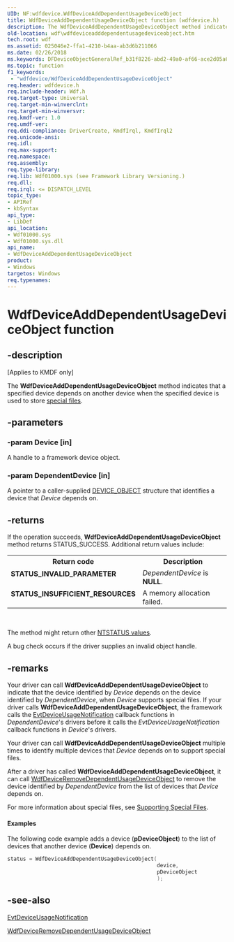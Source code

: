 ```yaml
---
UID: NF:wdfdevice.WdfDeviceAddDependentUsageDeviceObject
title: WdfDeviceAddDependentUsageDeviceObject function (wdfdevice.h)
description: The WdfDeviceAddDependentUsageDeviceObject method indicates that a specified device depends on another device when the specified device is used to store special files.
old-location: wdf\wdfdeviceadddependentusagedeviceobject.htm
tech.root: wdf
ms.assetid: 025046e2-ffa1-4210-b4aa-ab3d6b211066
ms.date: 02/26/2018
ms.keywords: DFDeviceObjectGeneralRef_b31f8226-abd2-49a0-af66-ace2d05a6f17.xml, WdfDeviceAddDependentUsageDeviceObject, WdfDeviceAddDependentUsageDeviceObject method, kmdf.wdfdeviceadddependentusagedeviceobject, wdf.wdfdeviceadddependentusagedeviceobject, wdfdevice/WdfDeviceAddDependentUsageDeviceObject
ms.topic: function
f1_keywords:
 - "wdfdevice/WdfDeviceAddDependentUsageDeviceObject"
req.header: wdfdevice.h
req.include-header: Wdf.h
req.target-type: Universal
req.target-min-winverclnt: 
req.target-min-winversvr: 
req.kmdf-ver: 1.0
req.umdf-ver: 
req.ddi-compliance: DriverCreate, KmdfIrql, KmdfIrql2
req.unicode-ansi: 
req.idl: 
req.max-support: 
req.namespace: 
req.assembly: 
req.type-library: 
req.lib: Wdf01000.sys (see Framework Library Versioning.)
req.dll: 
req.irql: <= DISPATCH_LEVEL
topic_type:
- APIRef
- kbSyntax
api_type:
- LibDef
api_location:
- Wdf01000.sys
- Wdf01000.sys.dll
api_name:
- WdfDeviceAddDependentUsageDeviceObject
product:
- Windows
targetos: Windows
req.typenames: 
---
```


# WdfDeviceAddDependentUsageDeviceObject function


## -description


<p class="CCE_Message">[Applies to KMDF only]</p>

The <b>WdfDeviceAddDependentUsageDeviceObject</b> method indicates that a specified device depends on another device when the specified device is used to store <a href="https://docs.microsoft.com/windows-hardware/drivers/ddi/content/wdfdevice/ne-wdfdevice-_wdf_special_file_type">special files</a>. 


## -parameters




### -param Device [in]

A handle to a framework device object.


### -param DependentDevice [in]

A pointer to a caller-supplied <a href="https://docs.microsoft.com/windows-hardware/drivers/ddi/content/wdm/ns-wdm-_device_object">DEVICE_OBJECT</a> structure that identifies a device that <i>Device</i> depends on.


## -returns



If the operation succeeds, <b>WdfDeviceAddDependentUsageDeviceObject</b> method returns STATUS_SUCCESS. Additional return values include:

<table>
<tr>
<th>Return code</th>
<th>Description</th>
</tr>
<tr>
<td width="40%">
<dl>
<dt><b>STATUS_INVALID_PARAMETER</b></dt>
</dl>
</td>
<td width="60%">
<i>DependentDevice</i> is <b>NULL</b>.

</td>
</tr>
<tr>
<td width="40%">
<dl>
<dt><b>STATUS_INSUFFICIENT_RESOURCES</b></dt>
</dl>
</td>
<td width="60%">
A memory allocation failed.

</td>
</tr>
</table>
 

The method might return other <a href="https://docs.microsoft.com/windows-hardware/drivers/kernel/ntstatus-values">NTSTATUS values</a>.

A bug check occurs if the driver supplies an invalid object handle.




## -remarks



Your driver can call <b>WdfDeviceAddDependentUsageDeviceObject</b> to indicate that the device identified by <i>Device</i> depends on the device identified by <i>DependentDevice</i>, when <i>Device</i> supports special files. If your driver calls <b>WdfDeviceAddDependentUsageDeviceObject</b>, the framework calls the <a href="https://docs.microsoft.com/windows-hardware/drivers/ddi/content/wdfdevice/nc-wdfdevice-evt_wdf_device_usage_notification">EvtDeviceUsageNotification</a> callback functions in <i>DependentDevice</i>'s drivers before it calls the <i>EvtDeviceUsageNotification</i> callback functions in <i>Device</i>'s drivers.

Your driver can call <b>WdfDeviceAddDependentUsageDeviceObject</b> multiple times to identify multiple devices that <i>Device</i> depends on to support special files.

After a driver has called <b>WdfDeviceAddDependentUsageDeviceObject</b>, it can call <a href="https://docs.microsoft.com/windows-hardware/drivers/ddi/content/wdfdevice/nf-wdfdevice-wdfdeviceremovedependentusagedeviceobject">WdfDeviceRemoveDependentUsageDeviceObject</a> to remove the device identified by <i>DependentDevice</i> from the list of devices that <i>Device</i> depends on.

For more information about special files, see <a href="https://docs.microsoft.com/windows-hardware/drivers/wdf/supporting-special-files">Supporting Special Files</a>. 


#### Examples

The following code example adds a device (<b>pDeviceObject</b>) to the list of devices that another device (<b>Device</b>) depends on.

```cpp
status = WdfDeviceAddDependentUsageDeviceObject(
                                                device,
                                                pDeviceObject
                                                );
```



## -see-also




<a href="https://docs.microsoft.com/windows-hardware/drivers/ddi/content/wdfdevice/nc-wdfdevice-evt_wdf_device_usage_notification">EvtDeviceUsageNotification</a>



<a href="https://docs.microsoft.com/windows-hardware/drivers/ddi/content/wdfdevice/nf-wdfdevice-wdfdeviceremovedependentusagedeviceobject">WdfDeviceRemoveDependentUsageDeviceObject</a>
 

 

